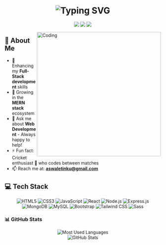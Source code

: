 <div align="center">
  <h1>
    <img src="https://readme-typing-svg.herokuapp.com?font=Fira+Code&size=30&duration=3000&pause=1000&color=2E9FFF&center=true&vCenter=true&width=435&lines=Hi%2C+I'm+Tikesh+Aswale;Full-Stack+Developer;Web+Enthusiast" alt="Typing SVG" />
  </h1>
</div>


<p align="center">
  <a href="https://www.linkedin.com/in/tikesh-aswale-861115178/"><img src="https://img.shields.io/badge/-Tikesh%20Aswale-0077B5?style=for-the-badge&logo=Linkedin&logoColor=white"/></a>
  <a href="mailto:aswaletinku@gmail.com"><img src="https://img.shields.io/badge/-aswaletinku@gmail.com-D14836?style=for-the-badge&logo=Gmail&logoColor=white"/></a>
  <a href="https://github.com/Tikesh097"><img src="https://img.shields.io/badge/-Portfolio-000000?style=for-the-badge&logo=About.me&logoColor=white"/></a>
</p>

<img align="right" alt="Coding" width="400" src="https://camo.githubusercontent.com/5119ee303e5e49cdf23def653b737bede0da49a859a34714d62d9ab518afbbb2/68747470733a2f2f63646e2e6472696262626c652e636f6d2f75736572732f313136323037372f73637265656e73686f74732f333834383931342f70726f6772616d6d65722e676966">

## 🚀 About Me

- 🔭 Enhancing my **Full-Stack development** skills
- 🌱 Growing in the **MERN stack** ecosystem
- 💬 Ask me about **Web Development** - Always happy to help!
- ⚡ Fun fact: Cricket enthusiast 🏏 who codes between matches
- 📫 Reach me at: **aswaletinku@gmail.com**

## 💻 Tech Stack

<p align="center">
  <img src="https://img.shields.io/badge/HTML5-E34F26?style=for-the-badge&logo=html5&logoColor=white" alt="HTML5"/>
  <img src="https://img.shields.io/badge/CSS3-1572B6?style=for-the-badge&logo=css3&logoColor=white" alt="CSS3"/>
  <img src="https://img.shields.io/badge/JavaScript-F7DF1E?style=for-the-badge&logo=javascript&logoColor=black" alt="JavaScript"/>
  <img src="https://img.shields.io/badge/React-20232A?style=for-the-badge&logo=react&logoColor=61DAFB" alt="React"/>
  <img src="https://img.shields.io/badge/Node.js-43853D?style=for-the-badge&logo=node.js&logoColor=white" alt="Node.js"/>
  <img src="https://img.shields.io/badge/Express.js-404D59?style=for-the-badge" alt="Express.js"/>
  <img src="https://img.shields.io/badge/MongoDB-4EA94B?style=for-the-badge&logo=mongodb&logoColor=white" alt="MongoDB"/>
  <img src="https://img.shields.io/badge/MySQL-005C84?style=for-the-badge&logo=mysql&logoColor=white" alt="MySQL"/>
  <img src="https://img.shields.io/badge/Bootstrap-563D7C?style=for-the-badge&logo=bootstrap&logoColor=white" alt="Bootstrap"/>
  <img src="https://img.shields.io/badge/Tailwind_CSS-38B2AC?style=for-the-badge&logo=tailwind-css&logoColor=white" alt="Tailwind CSS"/>
  <img src="https://img.shields.io/badge/Sass-CC6699?style=for-the-badge&logo=sass&logoColor=white" alt="Sass"/>
</p>

### 📊 GitHub Stats

<div align="center">
  <img src="https://github-readme-stats.vercel.app/api/top-langs?username=Tikesh097&show_icons=true&locale=en&layout=compact&theme=tokyonight" alt="Most Used Languages" />
</div>
<div align="center">
  <img src="https://github-readme-stats.vercel.app/api?username=Tikesh097&show_icons=true&locale=en&theme=tokyonight" alt="GitHub Stats" />
</div>